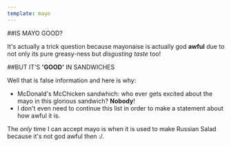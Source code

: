 ```yaml
---
template: mayo
---
```

##IS MAYO GOOD?

It's actually a trick question because mayonaise is actually god **awful** due to not only its pure greasy-ness but _disgusting taste_ too!

##BUT IT'S **'GOOD'** IN SANDWICHES

Well that is false information and here is why:
 - McDonald's McChicken sandwhich: who ever gets excited about the mayo in this glorious sandwich? **Nobody**!
 - I don't even need to continue this list in order to make a statement about how awful it is.

The *only* time I can accept mayo is when it is used to make Russian Salad because it's not god awful then :/.
